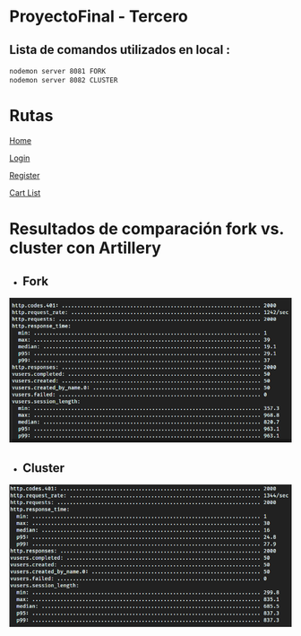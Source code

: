# ProyectoFinal - Tercero

## Lista de comandos utilizados en local :

```
nodemon server 8081 FORK
nodemon server 8082 CLUSTER

```

# Rutas

[Home](https://ecomcerce-32125.up.railway.app/)

[Login](https://ecomcerce-32125.up.railway.app/auth/login)

[Register](https://ecomcerce-32125.up.railway.app/auth/register)

[Cart List](https://ecomcerce-32125.up.railway.app/cart)


#

# Resultados de comparación fork vs. cluster con Artillery

* ## **Fork**
![result_fork](public/images/artillery_fork.png)

* ## **Cluster**
![result_fork](public/images/artillery_cluster.png)


